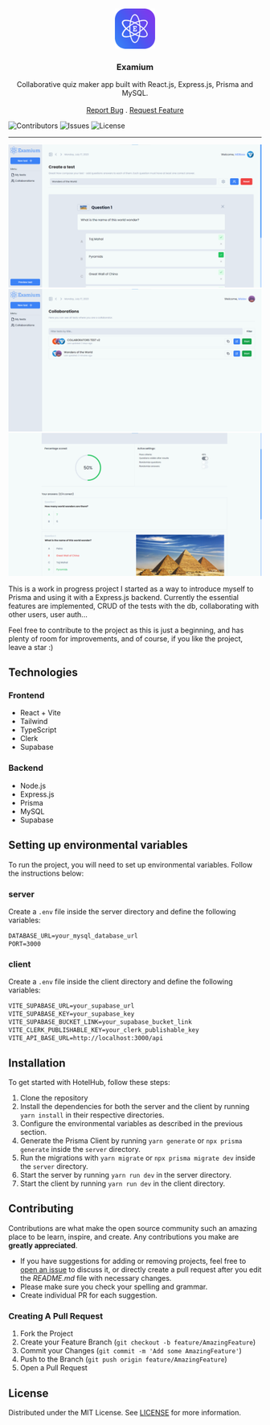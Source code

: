 <br/>
<p align="center">
  <a href="https://github.com/MDBossss/examium">
    <img src="client/public/logo-small.png" alt="Logo" width="80" height="80">
  </a>

  <h3 align="center">Examium</h3>

  <p align="center">
    Collaborative quiz maker app built with React.js, Express.js, Prisma and MySQL.
    <br/>
    <br/>
    <a href="https://github.com/MDBossss/examium/issues">Report Bug</a>
    .
    <a href="https://github.com/MDBossss/examium/issues">Request Feature</a>
  </p>
</p>

![Contributors](https://img.shields.io/github/contributors/MDBossss/examium?color=dark-green) ![Issues](https://img.shields.io/github/issues/MDBossss/examium) ![License](https://img.shields.io/github/license/MDBossss/examium) 

---

![Screen Shot](client/public/showcase-create.png)
![Screen Shot](client/public/showcase-collaborate.png)
![Screen Shot](client/public/showcase-results.png)

This is a work in progress project I started as a way to introduce myself to Prisma and using it with a Express.js backend. Currently the essential features are implemented, CRUD of the tests with the db, collaborating with other users, user auth... 

Feel free to contribute to the project as this is just a beginning, and has plenty of room for improvements, and of course, if you like the project, leave a star :)

## Technologies

### Frontend
* React + Vite
* Tailwind
* TypeScript
* Clerk
* Supabase

### Backend
* Node.js
* Express.js
* Prisma
* MySQL
* Supabase


## Setting up environmental variables

To run the project, you will need to set up environmental variables. Follow the instructions below:


### server
Create a `.env` file inside the server directory and define the following variables:
```
DATABASE_URL=your_mysql_database_url
PORT=3000
```

### client
Create a `.env` file inside the client directory and define the following variables:
```
VITE_SUPABASE_URL=your_supabase_url
VITE_SUPABASE_KEY=your_supabase_key
VITE_SUPABASE_BUCKET_LINK=your_supabase_bucket_link
VITE_CLERK_PUBLISHABLE_KEY=your_clerk_publishable_key
VITE_API_BASE_URL=http://localhost:3000/api
```

## Installation
To get started with HotelHub, follow these steps:
1. Clone the repository
2. Install the dependencies for both the server and the client by running `yarn install` in their respective directories.
3. Configure the environmental variables as described in the previous section.
4. Generate the Prisma Client by running `yarn generate` or `npx prisma generate` inside the `server` directory.
5. Run the migrations with `yarn migrate` or `npx prisma migrate dev` inside the `server` directory.
6. Start the server by running `yarn run dev` in the server directory.
7. Start the client by running `yarn run dev` in the client directory.

## Contributing

Contributions are what make the open source community such an amazing place to be learn, inspire, and create. Any contributions you make are **greatly appreciated**.
* If you have suggestions for adding or removing projects, feel free to [open an issue](https://github.com/MDBossss/examium/issues/new) to discuss it, or directly create a pull request after you edit the *README.md* file with necessary changes.
* Please make sure you check your spelling and grammar.
* Create individual PR for each suggestion.

### Creating A Pull Request

1. Fork the Project
2. Create your Feature Branch (`git checkout -b feature/AmazingFeature`)
3. Commit your Changes (`git commit -m 'Add some AmazingFeature'`)
4. Push to the Branch (`git push origin feature/AmazingFeature`)
5. Open a Pull Request

## License

Distributed under the MIT License. See [LICENSE](https://github.com/MDBossss/examium/blob/main/LICENSE.md) for more information.

